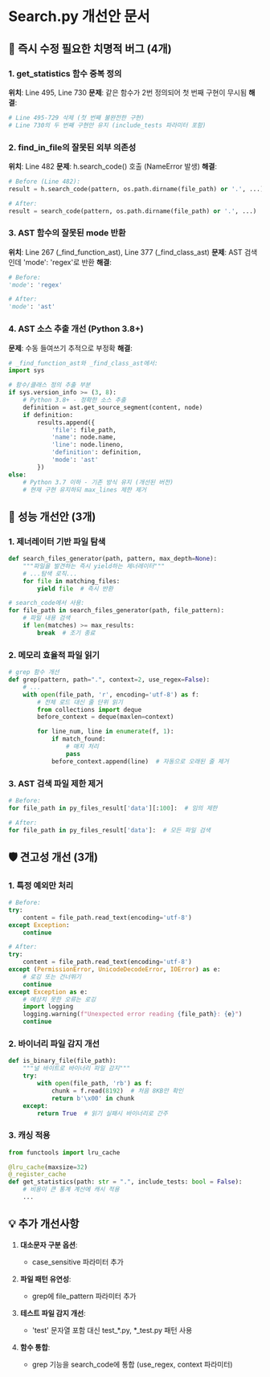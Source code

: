 
# Search.py 개선안 문서

## 🚨 즉시 수정 필요한 치명적 버그 (4개)

### 1. get_statistics 함수 중복 정의
**위치**: Line 495, Line 730
**문제**: 같은 함수가 2번 정의되어 첫 번째 구현이 무시됨
**해결**:
```python
# Line 495-729 삭제 (첫 번째 불완전한 구현)
# Line 730의 두 번째 구현만 유지 (include_tests 파라미터 포함)
```

### 2. find_in_file의 잘못된 외부 의존성
**위치**: Line 482
**문제**: h.search_code() 호출 (NameError 발생)
**해결**:
```python
# Before (Line 482):
result = h.search_code(pattern, os.path.dirname(file_path) or '.', ...)

# After:
result = search_code(pattern, os.path.dirname(file_path) or '.', ...)
```

### 3. AST 함수의 잘못된 mode 반환
**위치**: Line 267 (_find_function_ast), Line 377 (_find_class_ast)
**문제**: AST 검색인데 'mode': 'regex'로 반환
**해결**:
```python
# Before:
'mode': 'regex'

# After:
'mode': 'ast'
```

### 4. AST 소스 추출 개선 (Python 3.8+)
**문제**: 수동 들여쓰기 추적으로 부정확
**해결**:
```python
# _find_function_ast와 _find_class_ast에서:
import sys

# 함수/클래스 정의 추출 부분
if sys.version_info >= (3, 8):
    # Python 3.8+ - 정확한 소스 추출
    definition = ast.get_source_segment(content, node)
    if definition:
        results.append({
            'file': file_path,
            'name': node.name,
            'line': node.lineno,
            'definition': definition,
            'mode': 'ast'
        })
else:
    # Python 3.7 이하 - 기존 방식 유지 (개선된 버전)
    # 현재 구현 유지하되 max_lines 제한 제거
```

## 🚀 성능 개선안 (3개)

### 1. 제너레이터 기반 파일 탐색
```python
def search_files_generator(path, pattern, max_depth=None):
    """파일을 발견하는 즉시 yield하는 제너레이터"""
    # ...탐색 로직...
    for file in matching_files:
        yield file  # 즉시 반환

# search_code에서 사용:
for file_path in search_files_generator(path, file_pattern):
    # 파일 내용 검색
    if len(matches) >= max_results:
        break  # 조기 종료
```

### 2. 메모리 효율적 파일 읽기
```python
# grep 함수 개선
def grep(pattern, path=".", context=2, use_regex=False):
    # ...
    with open(file_path, 'r', encoding='utf-8') as f:
        # 전체 로드 대신 줄 단위 읽기
        from collections import deque
        before_context = deque(maxlen=context)

        for line_num, line in enumerate(f, 1):
            if match_found:
                # 매치 처리
                pass
            before_context.append(line)  # 자동으로 오래된 줄 제거
```

### 3. AST 검색 파일 제한 제거
```python
# Before:
for file_path in py_files_result['data'][:100]:  # 임의 제한

# After:
for file_path in py_files_result['data']:  # 모든 파일 검색
```

## 🛡️ 견고성 개선 (3개)

### 1. 특정 예외만 처리
```python
# Before:
try:
    content = file_path.read_text(encoding='utf-8')
except Exception:
    continue

# After:
try:
    content = file_path.read_text(encoding='utf-8')
except (PermissionError, UnicodeDecodeError, IOError) as e:
    # 로깅 또는 건너뛰기
    continue
except Exception as e:
    # 예상치 못한 오류는 로깅
    import logging
    logging.warning(f"Unexpected error reading {file_path}: {e}")
    continue
```

### 2. 바이너리 파일 감지 개선
```python
def is_binary_file(file_path):
    """널 바이트로 바이너리 파일 감지"""
    try:
        with open(file_path, 'rb') as f:
            chunk = f.read(8192)  # 처음 8KB만 확인
            return b'\x00' in chunk
    except:
        return True  # 읽기 실패시 바이너리로 간주
```

### 3. 캐싱 적용
```python
from functools import lru_cache

@lru_cache(maxsize=32)
@_register_cache
def get_statistics(path: str = ".", include_tests: bool = False):
    # 비용이 큰 통계 계산에 캐시 적용
    ...
```

## 💡 추가 개선사항

1. **대소문자 구분 옵션**:
   - case_sensitive 파라미터 추가

2. **파일 패턴 유연성**:
   - grep에 file_pattern 파라미터 추가

3. **테스트 파일 감지 개선**:
   - 'test' 문자열 포함 대신 test_*.py, *_test.py 패턴 사용

4. **함수 통합**:
   - grep 기능을 search_code에 통합 (use_regex, context 파라미터)
